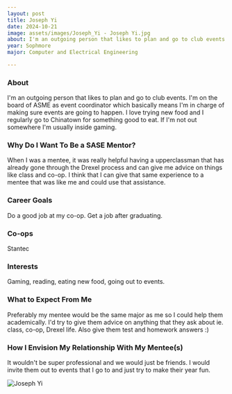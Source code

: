 ```yaml
---
layout: post
title: Joseph Yi 
date: 2024-10-21
image: assets/images/Joseph_Yi - Joseph Yi.jpg
about: I'm an outgoing person that likes to plan and go to club events. I'm on the board of ASME as event coordinator which basically means I'm in charge of making sure events are going to happen. I love trying new food and I regularly go to Chinatown for something good to eat. If I'm not out somewhere I'm usually inside gaming.
year: Sophmore
major: Computer and Electrical Engineering 

---
```


### About

I'm an outgoing person that likes to plan and go to club events. I'm on the board of ASME as event coordinator which basically means I'm in charge of making sure events are going to happen. I love trying new food and I regularly go to Chinatown for something good to eat. If I'm not out somewhere I'm usually inside gaming.

### Why Do I Want To Be a SASE Mentor?

When I was a mentee, it was really helpful having a upperclassman that has already gone through the Drexel process and can give me advice on things like class and co-op. I think that I can give that same experience to a mentee that was like me and could use that assistance.

### Career Goals

Do a good job at my co-op. Get a job after graduating.

### Co-ops

Stantec

### Interests

Gaming, reading, eating new food, going out to events.

### What to Expect From Me

Preferably my mentee would be the same major as me so I could help them academically. I'd try to give them advice on anything that they ask about ie. class, co-op, Drexel life. Also give them test and homework answers :)

### How I Envision My Relationship With My Mentee(s) 

It wouldn't be super professional and we would just be friends. I would invite them out to events that I go to and just try to make their year fun.

<div class="text-center my-5">
    <img src="https://sase-drexel.github.io/mentorship-2024/assets/images/Joseph_Yi - Joseph Yi.jpg" alt="Joseph Yi" class="rounded post-img" />
</div>
